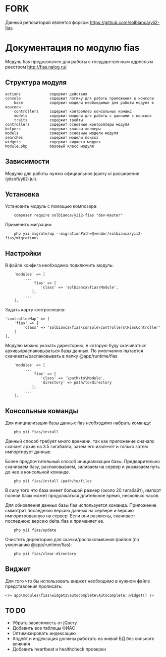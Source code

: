 FORK
===============

Данный репозиторий является форком https://github.com/solbianca/yii2-fias.

Документация по модулю fias
============================

Модуль fias предназначен для работы с государственным адресным реестром http://fias.nalog.ru/ 


Структура модуля
-------------------

    actions             содержит действия               
    console             содержит логику для работы приложения в консоли
        base            содержит модели необходимые для работы модуля в консоли
        controllers     содержит контроллер консольных команд
        models          содержит модели для работы с данными в консоли
        traits          содержит трейты
    controllers         содержит основные контроллеры модуля
    helpers             содержит классы хелперы
    models              сожержит основные модели модуля
    searches            содержит модели поиска
    widgets             содержит виджеты модуля
    Module.php          базовый класс модуля
    
Зависимости
-------------------

Модулю для работы нужно официальное jquery ui расширение (yiisoft/yii2-jui).

Установка
-------------------
Установить модуль с помощью композера:
````
    composer require solbianca/yii2-fias "dev-master"
````

 Применить миграции:
 ````
     php yii migrate/up --migrationPath=@vendor/solbianca/yii2-fias/migrations
 ````
Настройки
-------------------

В файле конфига необходимо подключить модуль:
    
````
    'modules' => [
        ....
            'fias' => [
                'class' => 'solbianca\fias\Module',
            ],
        ....
    ],
````  

Задать карту контроллеров:

````
'controllerMap' => [
    'fias' => [
        'class' => 'solbianca\fias\console\controllers\FiasController'
    ]
],
````

Модулю можно указать директорию, в которую буду скачиваться архивы/распаковываться базы данных.
По умолчанию пытается скачивать/распаковывать в папку @app/runtime/fias

````
    'modules' => [
        ....
            'fias' => [
                'class' => '\path\to\Module',
                'directory' => path/to/directory
            ],
        ....
    ],
````
  
Консольные команды
-------------------

Для инициализации базы данных fias необходимо набрать команду:
````
    php yii fias/install
````
Данный способ требует много времени, так как приложение сначало скачает архив на 3.5 гигабайта, затем его извлечет и только затем импортирует данные.

Более предпочтительный способ инициализации базы. Предварительно скачиваем базу, распаковываем, заливаем на сервер и указываем путь до нее в консольной команде.
````
    php yii fias/install /path/to/files
````
В силу того что база имеет большой размер (около 20 гигабайт), импорт полной базы может продолжаться длительное время, несколько часов. 

Для обновления данных базы fias используется команда. Приложение сммотрит последнюю версию данных на сервере и версию импоритрованную на сервер.
Если они разлисны, скачивает последнюю версию delta_fias и применяет ее.
````
    php yii fias/update
````

Очистить директорию для скачки/распаковывания файлов (по умолчанию @app/runtime/fias):
````
    php yii fias/clear-directory
````

Виджет
-----------------------

Для того что бы использовать виджет необходимо в нужном файле представления прописать:

````
<?= app\modules\fias\widgets\autocomplete\Autocomplete::widget() ?>
````

TO DO
-----------------------
* Убрать зависимость от jQuery
* Добавить все таблицы ФИАС
* Оптимизировать индексацию
* Апдейт и индексация должны работать на живой БД без сильного влияния
* Добавить heartbeat и healthcheck проверки
